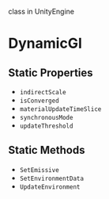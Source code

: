 class in UnityEngine
# DynamicGI

## Static Properties
- `indirectScale`
- `isConverged`
- `materialUpdateTimeSlice`
- `synchronousMode`
- `updateThreshold`
## Static Methods
- `SetEmissive`
- `SetEnvironmentData`
- `UpdateEnvironment`
